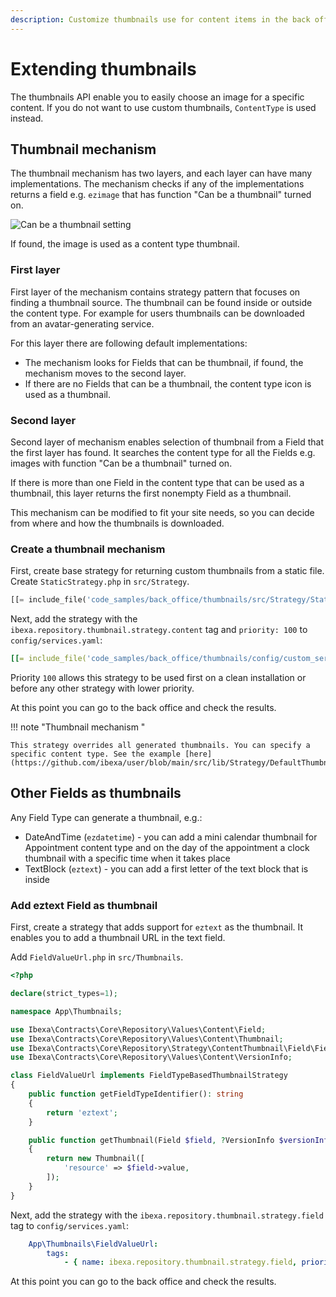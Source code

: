 ```yaml
---
description: Customize thumbnails use for content items in the back office.
---
```


# Extending thumbnails

The thumbnails API enable you to easily choose an image for a specific content.
If you do not want to use custom thumbnails, `ContentType` is used instead.

## Thumbnail mechanism 

The thumbnail mechanism has two layers, and each layer can have many implementations.
The mechanism checks if any of the implementations returns a field e.g. `ezimage` that has function "Can be a thumbnail" turned on.

![Can be a thumbnail setting](extending_thumbnail_can_be.png)

If found, the image is used as a content type thumbnail.

### First layer

First layer of the mechanism contains strategy pattern that focuses on finding a thumbnail source.
The thumbnail can be found inside or outside the content type.
For example for users thumbnails can be downloaded from an avatar-generating service.

For this layer there are following default implementations:

- The mechanism looks for Fields that can be thumbnail, if found, the mechanism moves to the second layer.
- If there are no Fields that can be a thumbnail, the content type icon is used as a thumbnail.

### Second layer

Second layer of mechanism enables selection of thumbnail from a Field that the first layer has found. 
It searches the content type for all the Fields e.g. images with function "Can be a thumbnail" turned on.

If there is more than one Field in the content type that can be used as a thumbnail, this layer returns the first nonempty Field as a thumbnail.

This mechanism can be modified to fit your site needs, so you can decide from where and how the thumbnails is downloaded.

### Create a thumbnail mechanism 

First, create base strategy for returning custom thumbnails from a static file.
Create `StaticStrategy.php` in `src/Strategy`.

```php
[[= include_file('code_samples/back_office/thumbnails/src/Strategy/StaticThumbnailStrategy.php') =]]
```

Next, add the strategy with the `ibexa.repository.thumbnail.strategy.content` tag and `priority: 100` to `config/services.yaml`:
 
```yaml
[[= include_file('code_samples/back_office/thumbnails/config/custom_services.yaml') =]]
```

Priority `100` allows this strategy to be used first on a clean installation or before any other strategy with lower priority.

At this point you can go to the back office and check the results.

!!! note "Thumbnail mechanism "

    This strategy overrides all generated thumbnails. You can specify a specific content type. See the example [here](https://github.com/ibexa/user/blob/main/src/lib/Strategy/DefaultThumbnailStrategy.php)


## Other Fields as thumbnails

Any Field Type can generate a thumbnail, e.g.:

- DateAndTime (`ezdatetime`) - you can add a mini calendar thumbnail for Appointment content type and on the day of the appointment a clock thumbnail with a specific time when it takes place
- TextBlock (`eztext`) -  you can add a first letter of the text block that is inside

### Add eztext Field as thumbnail

First, create a strategy that adds support for `eztext` as the thumbnail.
It enables you to add a thumbnail URL in the text field.

Add `FieldValueUrl.php` in `src/Thumbnails`.

```php
<?php

declare(strict_types=1);

namespace App\Thumbnails;

use Ibexa\Contracts\Core\Repository\Values\Content\Field;
use Ibexa\Contracts\Core\Repository\Values\Content\Thumbnail;
use Ibexa\Contracts\Core\Repository\Strategy\ContentThumbnail\Field\FieldTypeBasedThumbnailStrategy;
use Ibexa\Contracts\Core\Repository\Values\Content\VersionInfo;

class FieldValueUrl implements FieldTypeBasedThumbnailStrategy
{
    public function getFieldTypeIdentifier(): string
    {
        return 'eztext';
    }

    public function getThumbnail(Field $field, ?VersionInfo $versionInfo = null): ?Thumbnail
    {
        return new Thumbnail([
            'resource' => $field->value,
        ]);
    }
}
```

Next, add the strategy with the `ibexa.repository.thumbnail.strategy.field` tag to `config/services.yaml`:

```yaml
    App\Thumbnails\FieldValueUrl:
        tags:
            - { name: ibexa.repository.thumbnail.strategy.field, priority: 100 }
```
 
At this point you can go to the back office and check the results.
